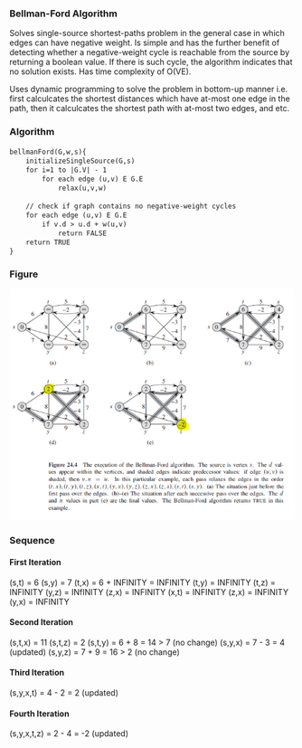 ### Bellman-Ford Algorithm

Solves single-source shortest-paths problem in the general case in which edges can have negative weight. Is simple and has the further benefit of detecting whether a negative-weight cycle is reachable from the source by returning a boolean value. If there is such cycle, the algorithm indicates that no solution exists. Has time complexity of O(VE).

Uses dynamic programming to solve the problem in bottom-up manner i.e. first calculcates the shortest distances which have at-most one edge in the path, then it calculcates the shortest path with at-most two edges, and etc.

### Algorithm

```
bellmanFord(G,w,s){
    initializeSingleSource(G,s)
    for i=1 to |G.V| - 1
        for each edge (u,v) E G.E
            relax(u,v,w)

    // check if graph contains no negative-weight cycles
    for each edge (u,v) E G.E
        if v.d > u.d + w(u,v)
            return FALSE
    return TRUE
}
```

### Figure

<img src="../../../images/shortest-paths-bellman-ford.PNG">

### Sequence

#### First Iteration

(s,t) = 6
(s,y) = 7
(t,x) = 6 + INFINITY = INFINITY
(t,y) = INFINITY
(t,z) = INFINITY
(y,z) = INfINITY
(z,x) = INFINITY
(x,t) = INFINITY
(z,x) = INFINITY
(y,x) = INFINITY

#### Second Iteration

(s,t,x) = 11
(s,t,z) = 2
(s,t,y) = 6 + 8 = 14 > 7 (no change)
(s,y,x) = 7 - 3 = 4 (updated)
(s,y,z) = 7 + 9 = 16 > 2 (no change)

#### Third Iteration

(s,y,x,t) = 4 - 2 = 2 (updated)

#### Fourth Iteration

(s,y,x,t,z) = 2 - 4 = -2 (updated)
